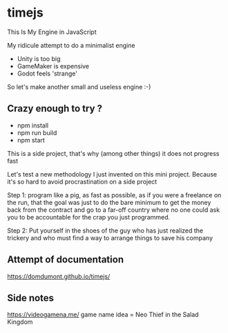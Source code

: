 # timejs

This Is My Engine in JavaScript

My ridicule attempt to do a minimalist engine

- Unity is too big
- GameMaker is expensive
- Godot feels 'strange'

So let's make another small and useless engine :-)

## Crazy enough to try ?

- npm install
- npm run build
- npm start

This is a side project, that's why (among other things) it does not progress fast

Let's test a new methodology I just invented on this mini project.
Because it's so hard to avoid procrastination on a side project

Step 1: program like a pig, as fast as possible, as if you were a freelance on the run, that the goal was just to do the bare minimum to get the money back from the contract and go to a far-off country where no one could ask you to be accountable for the crap you just programmed.

Step 2: Put yourself in the shoes of the guy who has just realized the trickery and who must find a way to arrange
things to save his company

## Attempt of documentation

https://domdumont.github.io/timejs/

## Side notes

https://videogamena.me/
game name idea = Neo Thief in the Salad Kingdom
